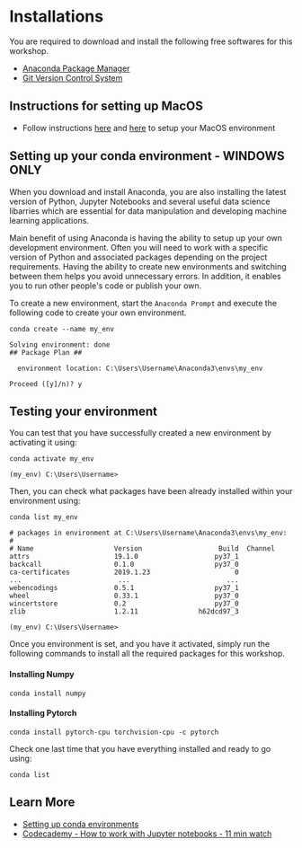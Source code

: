 # Installations

You are required to download and install the following free softwares for this workshop.

- [Anaconda Package Manager](https://www.anaconda.com/)
- [Git Version Control System](https://git-scm.com/)

## Instructions for setting up MacOS 

- Follow instructions [here](https://pytorch.org/get-started/locally/) and [here](https://docs.conda.io/projects/conda/en/latest/user-guide/install/macos.html) to setup your MacOS environment

## Setting up your conda environment - WINDOWS ONLY

When you download and install Anaconda, you are also installing the latest version of Python, Jupyter Notebooks and several useful data science libarries which are essential for data manipulation and developing machine learning applications.

Main benefit of using Anaconda is having the ability to setup up your own development environment. Often you will need to work with a specific version of Python and associated packages depending on the project requirements.  Having the ability to create new environments and switching between them helps you avoid unnecessary errors. In addition, it enables you to run other people's code or publish your own.

To create a new environment, start the `Anaconda Prompt` and execute the following code to create your own  environment.

```conda
conda create --name my_env

Solving environment: done
## Package Plan ##

  environment location: C:\Users\Username\Anaconda3\envs\my_env

Proceed ([y]/n)? y
```

## Testing your environment

You can test that you have successfully created a new environment by activating it using:

```conda
conda activate my_env

(my_env) C:\Users\Username>
```

Then, you can check what packages have been already installed within your environment using:

```conda
conda list my_env

# packages in environment at C:\Users\Username\Anaconda3\envs\my_env:
#
# Name                    Version                   Build  Channel
attrs                     19.1.0                   py37_1
backcall                  0.1.0                    py37_0
ca-certificates           2019.1.23                     0
...                        ...                        ...
webencodings              0.5.1                    py37_1
wheel                     0.33.1                   py37_0
wincertstore              0.2                      py37_0
zlib                      1.2.11               h62dcd97_3
```

```conda
(my_env) C:\Users\Username>
```

Once you environment is set, and you have it activated, simply run the following commands to install all the required packages for this workshop.

#### Installing Numpy

```conda
conda install numpy
```

#### Installing Pytorch

```conda
conda install pytorch-cpu torchvision-cpu -c pytorch
```

Check one last time that you have everything installed and ready to go using:

```conda
conda list
```

## Learn More

- [Setting up conda environments](https://docs.conda.io/projects/conda/en/latest/user-guide/tasks/manage-environments.html#viewing-a-list-of-your-environments)
- [Codecademy - How to work with Jupyter notebooks - 11 min watch](https://www.codecademy.com/articles/how-to-use-jupyter-notebooks)
